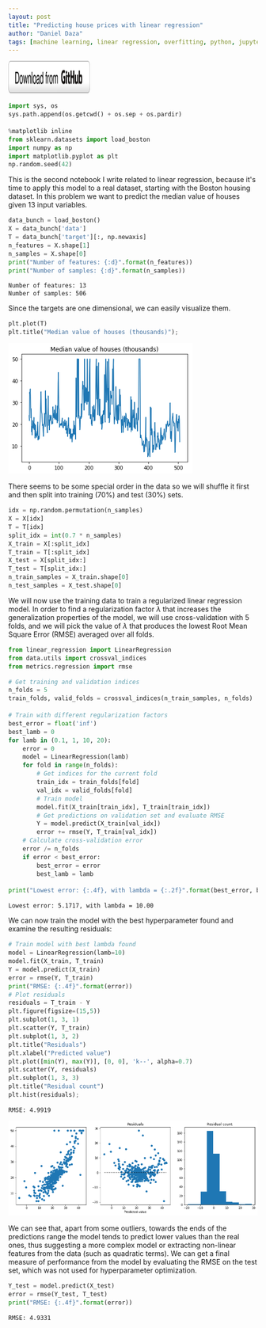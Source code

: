 ```yaml
---
layout: post
title: "Predicting house prices with linear regression"
author: "Daniel Daza"
tags: [machine learning, linear regression, overfitting, python, jupyter, notebook]
---
```

<script type="text/x-mathjax-config">
MathJax.Hub.Config({
  tex2jax: {inlineMath: [['$','$']]}
});
</script>
<a href="https://github.com/dfdazac/uva-master-ai/blob/master/machine-learning-1/linear-regression/lr_housing.ipynb" target="_blank"><img src="assets/img/github_button.png" alt="Download from GitHub" width="165" height="65"></a>


```python
import sys, os
sys.path.append(os.getcwd() + os.sep + os.pardir)

%matplotlib inline
from sklearn.datasets import load_boston
import numpy as np
import matplotlib.pyplot as plt
np.random.seed(42)
```

This is the second notebook I write related to linear regression, because it's time to apply this model to a real dataset, starting with the Boston housing dataset. In this problem we want to predict the median value of houses given 13 input variables.


```python
data_bunch = load_boston()
X = data_bunch['data']
T = data_bunch['target'][:, np.newaxis]
n_features = X.shape[1]
n_samples = X.shape[0]
print("Number of features: {:d}".format(n_features))
print("Number of samples: {:d}".format(n_samples))
```

    Number of features: 13
    Number of samples: 506


Since the targets are one dimensional, we can easily visualize them.


```python
plt.plot(T)
plt.title("Median value of houses (thousands)");
```


![png](assets/img/lr_housing_files/lr_housing_5_0.png)


There seems to be some special order in the data so we will shuffle it first and then split into training (70%) and test (30%) sets.


```python
idx = np.random.permutation(n_samples)
X = X[idx]
T = T[idx]
split_idx = int(0.7 * n_samples)
X_train = X[:split_idx]
T_train = T[:split_idx]
X_test = X[split_idx:]
T_test = T[split_idx:]
n_train_samples = X_train.shape[0]
n_test_samples = X_test.shape[0]
```

We will now use the training data to train a regularized linear regression model. In order to find a regularization factor $\lambda$ that increases the generalization properties of the model, we will use cross-validation with 5 folds, and we will pick the value of $\lambda$ that produces the lowest Root Mean Square Error (RMSE) averaged over all folds.


```python
from linear_regression import LinearRegression
from data.utils import crossval_indices
from metrics.regression import rmse
```


```python
# Get training and validation indices
n_folds = 5
train_folds, valid_folds = crossval_indices(n_train_samples, n_folds)

# Train with different regularization factors
best_error = float('inf')
best_lamb = 0
for lamb in (0.1, 1, 10, 20):
    error = 0
    model = LinearRegression(lamb)
    for fold in range(n_folds):
        # Get indices for the current fold
        train_idx = train_folds[fold]
        val_idx = valid_folds[fold]
        # Train model
        model.fit(X_train[train_idx], T_train[train_idx])
        # Get predictions on validation set and evaluate RMSE
        Y = model.predict(X_train[val_idx])        
        error += rmse(Y, T_train[val_idx])
    # Calculate cross-validation error
    error /= n_folds
    if error < best_error:
        best_error = error
        best_lamb = lamb

print("Lowest error: {:.4f}, with lambda = {:.2f}".format(best_error, best_lamb))
```

    Lowest error: 5.1717, with lambda = 10.00


We can now train the model with the best hyperparameter found and examine the resulting residuals:


```python
# Train model with best lambda found
model = LinearRegression(lamb=10)
model.fit(X_train, T_train)
Y = model.predict(X_train)
error = rmse(Y, T_train)
print("RMSE: {:.4f}".format(error))
# Plot residuals
residuals = T_train - Y
plt.figure(figsize=(15,5))
plt.subplot(1, 3, 1)
plt.scatter(Y, T_train)
plt.subplot(1, 3, 2)
plt.title("Residuals")
plt.xlabel("Predicted value")
plt.plot([min(Y), max(Y)], [0, 0], 'k--', alpha=0.7)
plt.scatter(Y, residuals)
plt.subplot(1, 3, 3)
plt.title("Residual count")
plt.hist(residuals);
```

    RMSE: 4.9919



![png](assets/img/lr_housing_files/lr_housing_12_1.png)


We can see that, apart from some outliers, towards the ends of the predictions range the model tends to predict lower values than the real ones, thus suggesting a more complex model or extracting non-linear features from the data (such as quadratic terms).
We can get a final measure of performance from the model by evaluating the RMSE on the test set, which was not used for hyperparameter optimization.


```python
Y_test = model.predict(X_test)
error = rmse(Y_test, T_test)
print("RMSE: {:.4f}".format(error))
```

    RMSE: 4.9331
